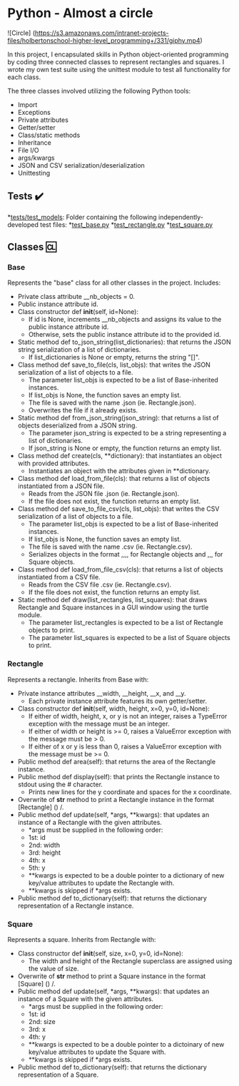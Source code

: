 # Python - Almost a circle

![Circle]
(https://s3.amazonaws.com/intranet-projects-files/holbertonschool-higher-level_programming+/331/giphy.mp4)

In this project, I encapsulated skills in Python object-oriented programming by coding three connected classes to represent rectangles and squares. I wrote my own test suite using the unittest module to test all functionality for each class.

The three classes involved utilizing the following Python tools:
* Import
* Exceptions
* Private attributes
* Getter/setter
* Class/static methods
* Inheritance
* File I/O
* args/kwargs
* JSON and CSV serialization/deserialization
* Unittesting

## Tests :heavy_check_mark:

*[tests/test_models](./tests/test_models): Folder containing the following independently-developed test files:
    *[test_base.py](./tests/test_models/test_base.py)
    *[test_rectangle.py](./tests/test_models/test_rectangle.py)
    *[test_square.py](./tests/test_models/test_square.py)

## Classes :cl:

### Base
Represents the "base" class for all other classes in the project. Includes:
* Private class attribute __nb_objects = 0.
* Public instance attribute id.
* Class constructor def __init__(self, id=None):
   * If id is None, increments __nb_objects and assigns its value to the public instance attribute id.
   * Otherwise, sets the public instance attribute id to the provided id.
* Static method def to_json_string(list_dictionaries):  that returns the JSON string serialization of a list of dictionaries.
   * If list_dictionaries is None or empty, returns the string "[]". 
* Class method def save_to_file(cls, list_objs): that writes the JSON serialization of a list of objects to a file.
   * The parameter list_objs is expected to be a list of Base-inherited instances.
   * If list_objs is None, the function saves an empty list.
   * The file is saved with the name <cls name>.json (ie. Rectangle.json).
   * Overwrites the file if it already exists.
* Static method def from_json_string(json_string): that returns a list of objects deserialized from a JSON string.
   * The parameter json_string is expected to be a string representing a list of dictionaries.
   * If json_string is None or empty, the function returns an empty list.
* Class method def create(cls, **dictionary): that instantiates an object with provided attributes.
   * Instantiates an object with the attributes given in **dictionary.
* Class method def load_from_file(cls): that returns a list of objects instantiated from a JSON file.
   * Reads from the JSON file <cls name>.json (ie. Rectangle.json).
   * If the file does not exist, the function returns an empty list.
* Class method def save_to_file_csv(cls, list_objs): that writes the CSV serialization of a list of objects to a file.
   * The parameter list_objs is expected to be a list of Base-inherited instances.
   * If list_objs is None, the function saves an empty list. 
   * The file is saved with the name <cls name>.csv (ie. Rectangle.csv).
   * Serializes objects in the format <id>,<width>,<height>,<x>,<y> for Rectangle objects and <id>,<size>,<x>,<y> for Square objects.
* Class method def load_from_file_csv(cls): that returns a list of objects instantiated from a CSV file.
   * Reads from the CSV file <cls name>.csv (ie. Rectangle.csv).
   * If the file does not exist, the function returns an empty list.
* Static method def draw(list_rectangles, list_squares): that draws Rectangle and Square instances in a GUI window using the turtle module.
   * The parameter list_rectangles is expected to be a list of Rectangle objects to print.
   * The parameter list_squares is expected to be a list of Square objects to print.

### Rectangle

Represents a rectangle.
Inherits from Base with:

* Private instance attributes __width, __height, __x, and __y.
  *  Each private instance attribute features its own getter/setter.
* Class constructor def __init__(self, width, height, x=0, y=0, id=None):
  * If either of width, height, x, or y is not an integer, raises a TypeError exception with the message <attribute> must be an integer.
  * If either of width or height is >= 0, raises a ValueError exception with the message <attribute> must be > 0.
  * If either of x or y is less than 0, raises a ValueError exception with the message <attribute> must be >= 0.
* Public method def area(self): that returns the area of the Rectangle instance.
* Public method def display(self): that prints the Rectangle instance to stdout using the # character.
  * Prints new lines for the y coordinate and spaces for the x coordinate. 
* Overwrite of __str__ method to print a Rectangle instance in the format [Rectangle] (<id>) <x>/<y>.
* Public method def update(self, *args, **kwargs): that updates an instance of a Rectangle with the given attributes.
  * *args must be supplied in the following order: 
   * 1st: id
   * 2nd: width
   * 3rd: height
   * 4th: x
   * 5th: y
  * **kwargs is expected to be a double pointer to a dictionary of new key/value attributes to update the Rectangle with.
  * **kwargs is skipped if *args exists.
* Public method def to_dictionary(self): that returns the dictionary representation of a Rectangle instance.

### Square

Represents a square.
Inherits from Rectangle with:

* Class constructor def __init__(self, size, x=0, y=0, id=None):
  * The width and height of the Rectangle superclass are assigned using the value of size.
* Overwrite of __str__ method to print a Square instance in the format [Square] (<id>) <x>/<y>.
* Public method def update(self, *args, **kwargs): that updates an instance of a Square with the given attributes.
  * *args must be supplied in the following order:
   * 1st: id
   * 2nd: size
   * 3rd: x
   * 4th: y
  * **kwargs is expected to be a double pointer to a dictoinary of new key/value attributes to update the Square with.
  * **kwargs is skipped if *args exists.
* Public method def to_dictionary(self): that returns the dictionary representation of a Square.
